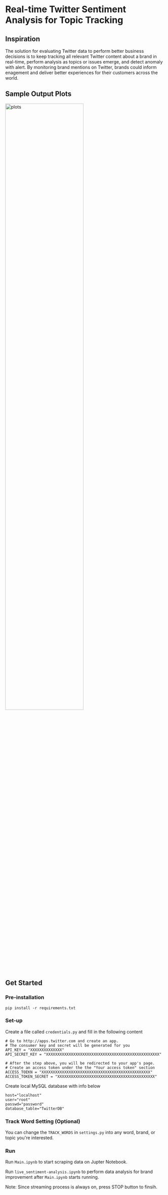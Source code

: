# Real-time Twitter Sentiment Analysis for Topic Tracking

## Inspiration
The solution for evaluating Twitter data to perform better business decisions is to keep tracking all relevant Twitter content about a brand in real-time, perform analysis as topics or issues emerge, and detect anomaly with alert. By monitoring brand mentions on Twitter, brands could inform enagement and deliver better experiences for their customers across the world.

## Sample Output Plots

<img src="https://github.com/alibaghn/Real-time-Twitter-Sentiment-Analysis/Figures/plots.png" alt="plots" width="70%" height="70%">

## Get Started

### Pre-installation
```
pip install -r requirements.txt
```
### Set-up
Create a file called ```credentials.py``` and fill in the following content
```
# Go to http://apps.twitter.com and create an app.
# The consumer key and secret will be generated for you
API_KEY = "XXXXXXXXXXXXXX"
API_SECRET_KEY = "XXXXXXXXXXXXXXXXXXXXXXXXXXXXXXXXXXXXXXXXXXXXXXXXXX"

# After the step above, you will be redirected to your app's page.
# Create an access token under the the "Your access token" section
ACCESS_TOEKN = "XXXXXXXXXXXXXXXXXXXXXXXXXXXXXXXXXXXXXXXXXXXXXXXX"
ACCESS_TOKEN_SECRET = "XXXXXXXXXXXXXXXXXXXXXXXXXXXXXXXXXXXXXXXXXXX"
```

Create local MySQL database with info below
```
host="localhost"
user="root"
passwd="password"
database_table="TwitterDB"
```

### Track Word Setting (Optional)
You can change the ```TRACK_WORDS``` in ```settings.py``` into any word, brand, or topic you're interested.


### Run
Run ```Main.ipynb``` to start scraping data on Jupter Notebook. 

Run ```live_sentiment-analysis.ipynb``` to perform data analysis for brand improvement after ```Main.ipynb``` starts running.

Note: Since streaming process is always on, press STOP button to finsih.
